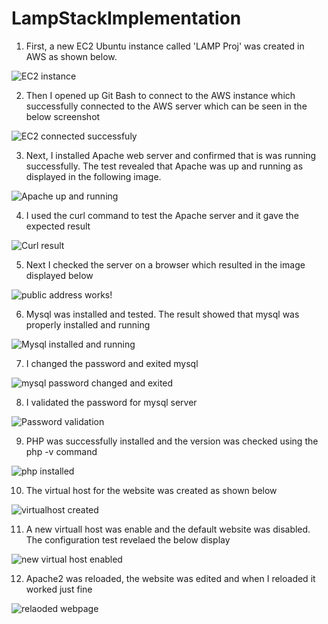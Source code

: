 # LampStackImplementation

1. First, a new EC2 Ubuntu instance called 'LAMP Proj' was created in AWS as shown below.

![EC2 instance](https://github.com/oghare01/LampStackImplementation/assets/141191975/7d0b8009-c0eb-4705-9c47-9f57a2897514)

2. Then I opened up Git Bash to connect to the AWS instance which successfully connected to the AWS server which can be seen in the below screenshot

![EC2 connected successfuly](https://github.com/oghare01/LampStackImplementation/assets/141191975/41da4497-23c5-4884-bf19-4c3d651fb6db)

3. Next, I installed Apache web server and confirmed that is was running successfully. The test revealed that Apache was up and running as displayed in the following image.

![Apache up and running](https://github.com/oghare01/LampStackImplementation/assets/141191975/e407acbb-4687-415a-afed-4e1d781032c2)

4. I used the curl command to test the Apache server and it gave the expected result

![Curl result](https://github.com/oghare01/LampStackImplementation/assets/141191975/76f84857-5782-49f0-966d-bfe9efed2511)

5. Next I checked the server on a browser which resulted in the image displayed below

![public address works!](https://github.com/oghare01/LampStackImplementation/assets/141191975/41f98f07-e35f-466e-a009-e597166e0852)

6. Mysql was installed and tested. The result showed that mysql was properly installed and running

![Mysql installed and running](https://github.com/oghare01/LampStackImplementation/assets/141191975/e134ddf4-2a86-4507-9454-0ee10bab1b70)

7. I changed the password and exited mysql

![mysql password changed and exited ](https://github.com/oghare01/LampStackImplementation/assets/141191975/4860f0ef-c0fc-424c-b9e8-78a20b784caf)

8. I validated the password for mysql server

![Password validation](https://github.com/oghare01/LampStackImplementation/assets/141191975/c3662429-d11e-4c32-8b9d-66fce737ed2e)

9. PHP was successfully installed and the version was checked using the php -v command

![php installed ](https://github.com/oghare01/LampStackImplementation/assets/141191975/eac4978e-4b59-49ad-a2b7-f891aa0dc5b9)

10. The virtual host for the website was created as shown below

![virtualhost created](https://github.com/oghare01/LampStackImplementation/assets/141191975/58364bed-ae72-4f8c-9ee2-a7eb6589511b)

11. A new virtuall host was enable and the default website was disabled. The configuration test revelaed the below display

![new virtual host enabled](https://github.com/oghare01/LampStackImplementation/assets/141191975/d7d3dcba-57cf-4b10-9ddc-7b01379f80e3)

12. Apache2 was reloaded, the website was edited and when I reloaded it worked just fine

![relaoded webpage](https://github.com/oghare01/LampStackImplementation/assets/141191975/d54372a7-dfe4-40a7-b3c2-d160c1d840c2)
